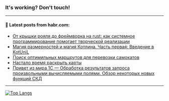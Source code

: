### It's working? Don't touch!

---
<!--
#### 🛠️ Technical stack:

![C++](https://img.shields.io/badge/C++-informational?logo=c%2B%2B&style=flat&logoColor=white&color=9C033A)
![Java](https://img.shields.io/badge/Java-informational?logo=java&style=flat&logoColor=white&color=007396)
![Kotlin](https://img.shields.io/badge/Kotlin-informational?logo=Kotlin&style=flat&logoColor=white&color=0095D5)
![JS](https://img.shields.io/badge/JS-informational?logo=javaScript&style=flat&logoColor=black&color=F7Df1E) <br>
![HTML5](https://img.shields.io/badge/HTML5-informational?logo=html5&style=flat&logoColor=white&color=E34F26)
![CSS3](https://img.shields.io/badge/CSS3-informational?logo=css3&style=flat&logoColor=white&color=157286)
![Sass](https://img.shields.io/badge/Saas-informational?logo=sass&style=flat&logoColor=white&color=hotpink)
![PHP](https://img.shields.io/badge/PHP-informational?logo=php&style=flat&logoColor=white&color=777BB4) <br>
![WebPAck](https://img.shields.io/badge/WebPack-informational?logo=webPack&style=flat&logoColor=white&color=FF6F00)
![Bootstrap](https://img.shields.io/badge/Bootstrap-informational?logo=Bootstrap&style=flat&logoColor=white&color=7952B3)
![MySQL](https://img.shields.io/badge/MySQL-informational?logo=MySQL&style=flat&logoColor=white&color=00f) <br>
![NodeJS](https://img.shields.io/badge/NodeJS-informational?logo=node.js&style=flat&logoColor=white&color=43853D)
![Spring](https://img.shields.io/badge/Spring-informational?logo=Spring&style=flat&logoColor=white&color=0A9EDC)
![Angular](https://img.shields.io/badge/Vue-informational?logo=vue.js&style=flat&logoColor=white&color=red)
![Git](https://img.shields.io/badge/Git-informational?logo=git&style=flat&logoColor=white&color=darkorange)

___
-->

#### 💬 Latest posts from habr.com:

<!-- BLOG-POST-LIST:START -->
- [От крышки рояля до фреймворка на rust: как системное программирование помогает творческой реализации](https://habr.com/ru/post/705600/?utm_source=habrahabr&utm_medium=rss&utm_campaign=705600)
- [Магия размерностей и магия Котлина. Часть первая: Введение в KotUniL](https://habr.com/ru/post/705588/?utm_source=habrahabr&utm_medium=rss&utm_campaign=705588)
- [Поиск оптимильных маршрутов для перевозки самокатов](https://habr.com/ru/post/705582/?utm_source=habrahabr&utm_medium=rss&utm_campaign=705582)
- [Настало время раскрыть карты](https://habr.com/ru/post/705578/?utm_source=habrahabr&utm_medium=rss&utm_campaign=705578)
- [Привет из мира 1С — Обработка результатов запроса произвольными вычисляемыми полями. Обзор некоторых новых функций СКД](https://habr.com/ru/post/705540/?utm_source=habrahabr&utm_medium=rss&utm_campaign=705540)
<!-- BLOG-POST-LIST:END -->

---

[![Top Langs](https://github-readme-stats.vercel.app/api/top-langs/?username=zloylis&layout=compact&hide_border=true&theme=dracula)](https://github.com/zloylis)
